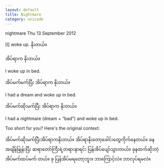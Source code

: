 ```yaml
---
layout: default
title: Nightmare
category: unicode
---
```


<p>nightmare Thu 13 September 2012</p>
<p>[I] woke up.<span class='mm3'> နိုးတယ်။</span></p>
<p class='my'><span class='mm3'>အိပ်ရာက နိုးတယ်။</span></p>
<p class='hide-this'>I woke up in bed.</p>

<p class='my'><span class='mm3'>အိပ်မက်မက်ပြီး အိပ်ရာက နိုးတယ်။</span></p>
<p class='hide-this'>I had a dream and woke up in bed.</p>

<p class='my'><span class='mm3'>အိပ်မက်ဆိုးမက်ပြီး အိပ်ရာက နိုးတယ်။</span></p>
<p class='hide-this'>I had a nightmare (dream + “bad”) and woke up in bed.</p>

<p>Too short for you? Here's the original context:</p>
<p class='mm3'>အိပ်မက်ဆိုးမက်ပြီးအိပ်ရာကနိုးတယ်။ အိပ်ရာနိုးတော့ခေါင်းတွေကိုက်နေတယ်။ ခနအချိန်ဖြုန်းပြီး ဆရာတော်ကြီးရဲ့တရားနာရင်း ပြန်အိပ်ပျော်သွားတယ်။ ခုနထက်ဆိုးတဲ့အိပ်မက်ထပ်မက် တယ်။ ခု ပြန်အိပ်မရတော့ဘူး။ ဘာကြောင့်လဲ။ ဘာလုပ်ရမလဲ။</p>
